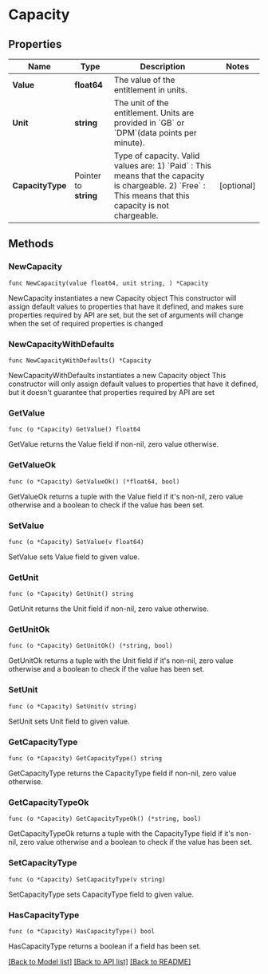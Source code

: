 # Capacity

## Properties

Name | Type | Description | Notes
------------ | ------------- | ------------- | -------------
**Value** | **float64** | The value of the entitlement in units. | 
**Unit** | **string** | The unit of the entitlement. Units are provided in &#x60;GB&#x60; or &#x60;DPM&#x60;(data points per minute). | 
**CapacityType** | Pointer to **string** | Type of capacity. Valid values are: 1) &#x60;Paid&#x60; : This means that the capacity is chargeable. 2) &#x60;Free&#x60; : This means that this capacity is not chargeable. | [optional] 

## Methods

### NewCapacity

`func NewCapacity(value float64, unit string, ) *Capacity`

NewCapacity instantiates a new Capacity object
This constructor will assign default values to properties that have it defined,
and makes sure properties required by API are set, but the set of arguments
will change when the set of required properties is changed

### NewCapacityWithDefaults

`func NewCapacityWithDefaults() *Capacity`

NewCapacityWithDefaults instantiates a new Capacity object
This constructor will only assign default values to properties that have it defined,
but it doesn't guarantee that properties required by API are set

### GetValue

`func (o *Capacity) GetValue() float64`

GetValue returns the Value field if non-nil, zero value otherwise.

### GetValueOk

`func (o *Capacity) GetValueOk() (*float64, bool)`

GetValueOk returns a tuple with the Value field if it's non-nil, zero value otherwise
and a boolean to check if the value has been set.

### SetValue

`func (o *Capacity) SetValue(v float64)`

SetValue sets Value field to given value.


### GetUnit

`func (o *Capacity) GetUnit() string`

GetUnit returns the Unit field if non-nil, zero value otherwise.

### GetUnitOk

`func (o *Capacity) GetUnitOk() (*string, bool)`

GetUnitOk returns a tuple with the Unit field if it's non-nil, zero value otherwise
and a boolean to check if the value has been set.

### SetUnit

`func (o *Capacity) SetUnit(v string)`

SetUnit sets Unit field to given value.


### GetCapacityType

`func (o *Capacity) GetCapacityType() string`

GetCapacityType returns the CapacityType field if non-nil, zero value otherwise.

### GetCapacityTypeOk

`func (o *Capacity) GetCapacityTypeOk() (*string, bool)`

GetCapacityTypeOk returns a tuple with the CapacityType field if it's non-nil, zero value otherwise
and a boolean to check if the value has been set.

### SetCapacityType

`func (o *Capacity) SetCapacityType(v string)`

SetCapacityType sets CapacityType field to given value.

### HasCapacityType

`func (o *Capacity) HasCapacityType() bool`

HasCapacityType returns a boolean if a field has been set.


[[Back to Model list]](../README.md#documentation-for-models) [[Back to API list]](../README.md#documentation-for-api-endpoints) [[Back to README]](../README.md)


